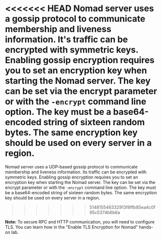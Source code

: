 <<<<<<< HEAD
Nomad server uses a gossip protocol to communicate membership and liveness information. It's traffic can be encrypted with symmetric keys. Enabling gossip encryption requires you to set an encryption key when starting the Nomad server. The key can be set via the encrypt parameter or with the `-encrypt` command line option. The key must be a base64-encoded string of sixteen random bytes. The same encryption key should be used on every server in a region.
=======
Nomad server uses a UDP-based gossip protocol to communicate membership and liveness information. Its traffic can be encrypted with symmetric keys. Enabling gossip encryption requires you to set an encryption key when starting the Nomad server. The key can be set via the encrypt parameter or with the `-encrypt` command line option. The key must be a base64-encoded string of sixteen random bytes. The same encryption key should be used on every server in a region.
>>>>>>> 514815546332913f8ffb85ea4c0f95c5374b6b6a

**Note:** To secure RPC and HTTP communication, you will need to configure TLS. You can learn how in the "Enable TLS Encryption for Nomad" hands-on lab.
